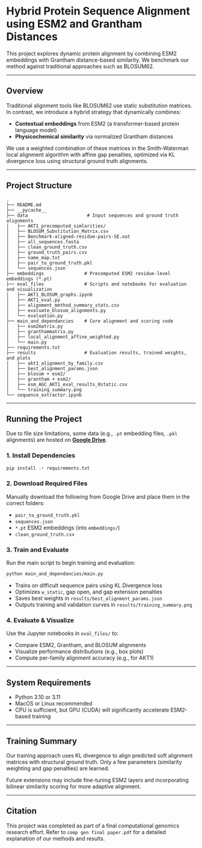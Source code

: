 # Hybrid Protein Sequence Alignment using ESM2 and Grantham Distances

This project explores dynamic protein alignment by combining ESM2 embeddings with Grantham distance-based similarity. We benchmark our method against traditional approaches such as BLOSUM62.

---

## Overview

Traditional alignment tools like BLOSUM62 use static substitution matrices. In contrast, we introduce a hybrid strategy that dynamically combines:

- **Contextual embeddings** from ESM2 (a transformer-based protein language model)
- **Physicochemical similarity** via normalized Grantham distances

We use a weighted combination of these matrices in the Smith-Waterman local alignment algorithm with affine gap penalties, optimized via KL divergence loss using structural ground truth alignments.

---

## Project Structure

```
.
├── README.md
├── __pycache__
├── data                      # Input sequences and ground truth alignments
│   ├── AKT1_precomputed_simlarities/
│   ├── BLOSUM_Substitution_Matrix.csv
│   ├── Benchmark-aligned-residue-pairs-SE.out
│   ├── all_sequences.fasta
│   ├── clean_ground_truth.csv
│   ├── ground_truth_pairs.csv
│   ├── name_map.txt
│   ├── pair_to_ground_truth.pkl
│   └── sequences.json
├── embeddings               # Precomputed ESM2 residue-level embeddings (*.pt)
├── eval_files               # Scripts and notebooks for evaluation and visualization
│   ├── AKT1_BLOSUM_graphs.ipynb
│   ├── AKT1_eval.py
│   ├── alignment_method_summary_stats.csv
│   ├── evaluate_blosum_alignments.py
│   └── evaluation.py
├── main_and_dependancies    # Core alignment and scoring code
│   ├── esm2matrix.py
│   ├── granthammatrix.py
│   ├── local_alignment_affine_weighted.py
│   └── main.py
├── requirements.txt
├── results                  # Evaluation results, trained weights, and plots
│   ├── akt1_alignment_by_family.csv
│   ├── best_alignment_params.json
│   ├── blosum + esm2/
│   ├── grantham + esm2/
│   ├── esm_AGC_AKT1_eval_results_0static.csv
│   └── training_summary.png
└── sequence_extractor.ipynb
```

---

## Running the Project

Due to file size limitations, some data (e.g., `.pt` embedding files, `.pkl` alignments) are hosted on **[Google Drive](https://drive.google.com/drive/folders/1xt80QRTA24enXvQK5tuuTx7ePSAobj19?usp=drive_link)**.

### 1. Install Dependencies

```bash
pip install -r requirements.txt
```

### 2. Download Required Files

Manually download the following from Google Drive and place them in the correct folders:

- `pair_to_ground_truth.pkl`
- `sequences.json`
- `*.pt` ESM2 embeddings (into `embeddings/`)
- `clean_ground_truth.csv`

### 3. Train and Evaluate

Run the main script to begin training and evaluation:

```bash
python main_and_dependancies/main.py
```

- Trains on difficult sequence pairs using KL Divergence loss
- Optimizes `w_static`, gap open, and gap extension penalties
- Saves best weights in `results/best_alignment_params.json`
- Outputs training and validation curves in `results/training_summary.png`

### 4. Evaluate & Visualize

Use the Jupyter notebooks in `eval_files/` to:

- Compare ESM2, Grantham, and BLOSUM alignments
- Visualize performance distributions (e.g., box plots)
- Compute per-family alignment accuracy (e.g., for AKT1)

---

## System Requirements

- Python 3.10 or 3.11
- MacOS or Linux recommended
- CPU is sufficient, but GPU (CUDA) will significantly accelerate ESM2-based training

---

## Training Summary

Our training approach uses KL divergence to align predicted soft alignment matrices with structural ground truth. Only a few parameters (similarity weighting and gap penalties) are learned.

Future extensions may include fine-tuning ESM2 layers and incorporating bilinear similarity scoring for more adaptive alignment.

---

## Citation

This project was completed as part of a final computational genomics research effort. Refer to `comp gen final paper.pdf` for a detailed explanation of our methods and results.
